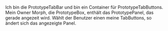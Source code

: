 Ich bin die PrototypeTabBar und bin ein Container für PrototypeTabButtons. Mein Owner Morph, die PrototypeBox, enthält das PrototypePanel, das gerade angezeit wird. Wählt der Benutzer einen meine TabButtons, so ändert sich das angezeigte Panel.